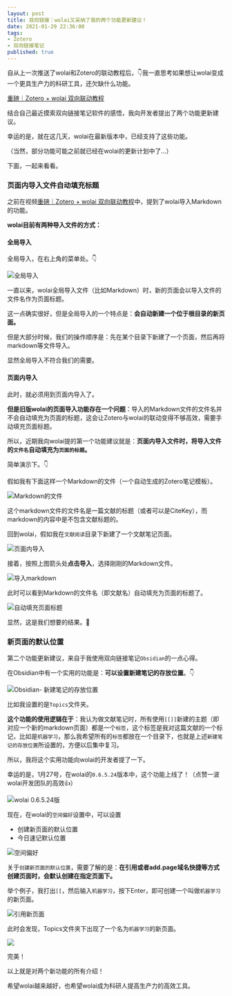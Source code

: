 ```yaml
---
layout: post
title: 双向链接｜wolai又采纳了我的两个功能更新建议！
date: 2021-01-29 22:36:00
tags: 
- Zotero
- 双向链接笔记
published: true
---
```




自从上一次推送了wolai和Zotero的联动教程后，👇我一直思考如果想让wolai变成一个更具生产力的科研工具，还欠缺什么功能。

[重磅｜Zotero + wolai 双向联动教程](https://mp.weixin.qq.com/s/H8KOp4XkHta8C_48pzjzDA)

结合自己最近摸索双向链接笔记软件的感悟，我向开发者提出了两个功能更新建议。

幸运的是，就在这几天，wolai在最新版本中，已经支持了这些功能。

（当然，部分功能可能之前就已经在wolai的更新计划中了...）

下面，一起来看看。

### 页面内导入文件自动填充标题

之前在视频[重磅｜Zotero + wolai 双向联动教程](https://mp.weixin.qq.com/s/H8KOp4XkHta8C_48pzjzDA)中，提到了wolai导入Markdown的功能。

**wolai目前有两种导入文件的方式：**

#### 全局导入

全局导入，在右上角的菜单处。👇

![全局导入](https://figurebed-iseex.oss-cn-hangzhou.aliyuncs.com/img/20210128214705.png)

一直以来，wolai全局导入文件（比如Markdown）时，新的页面会以导入文件的文件名作为页面标题。

这一点确实很好，但是全局导入的一个特点是：**会自动新建一个位于根目录的新页面。**

但是大部分时候，我们的操作顺序是：先在某个目录下新建了一个页面，然后再将markdown等文件导入。

显然全局导入不符合我们的需要。

#### 页面内导入

此时，就必须用到页面内导入了。

**但是旧版wolai的页面导入功能存在一个问题**：导入的Markdown文件的文件名并不会自动填充为页面的标题，这会让Zotero与wolai的联动变得不够高效，需要手动填充页面标题。

所以，近期我向wolai提的第一个功能建议就是：**页面内导入文件时，将导入文件的`文件名`自动填充为`页面的标题`。**

简单演示下。👇

假如我有下面这样一个Markdown的文件（一个自动生成的Zotero笔记模板）。

![Markdown的文件](https://figurebed-iseex.oss-cn-hangzhou.aliyuncs.com/img/20210128220111.png)

这个markdown文件的文件名是一篇文献的标题（或者可以是CiteKey），而markdown的内容中是不包含文献标题的。

回到wolai，假如我在`文献阅读`目录下新建了一个文献笔记页面。

![页面内导入](https://figurebed-iseex.oss-cn-hangzhou.aliyuncs.com/img/20210128220544.png)

接着，按照上图箭头处**点击导入**，选择刚刚的Markdown文件。

![导入markdown](https://figurebed-iseex.oss-cn-hangzhou.aliyuncs.com/img/20210128220635.png)

此时可以看到Markdown的文件名（即文献名）自动填充为页面的标题了。

![自动填充页面标题](https://figurebed-iseex.oss-cn-hangzhou.aliyuncs.com/img/20210128220734.png)

显然，这是我们想要的结果。🌝


### 新页面的默认位置

第二个功能更新建议，来自于我使用双向链接笔记`Obsidian`的一点心得。

在Obsidian中有一个实用的功能是：**可以设置新建笔记的存放位置**。👇

![Obsidian- 新建笔记的存放位置](https://figurebed-iseex.oss-cn-hangzhou.aliyuncs.com/img/20210128221256.png)

比如我设置的是`Topics`文件夹。

**这个功能的使用逻辑在于**：我认为做文献笔记时，所有使用`[[]]`新建的主题（即对应一个新的markdown页面）都是一个`标签`，这个标签是我对这篇文献的一个标记，比如是`机器学习`，那么我希望所有的`标签`都放在一个目录下，也就是上述`新建笔记的存放位置`所设置的，方便以后集中复习。

所以，我将这个实用功能向wolai的开发者提了一下。

幸运的是，1月27号，在wolai的`0.6.5.24`版本中，这个功能上线了！（点赞一波wolai开发团队的高效👍）

![wolai 0.6.5.24版](https://figurebed-iseex.oss-cn-hangzhou.aliyuncs.com/img/20210128222145.png)


现在，在wolai的`空间偏好`设置中，可以设置

- 创建新页面的默认位置
- 今日速记默认位置

![空间偏好](https://figurebed-iseex.oss-cn-hangzhou.aliyuncs.com/img/20210128222359.png)

关于`创建新页面的默认位置`，需要了解的是：**在引用或者add.page域名快捷等方式创建页面时，会默认创建在指定页面下。**


举个例子，我打出`[[`，然后输入`机器学习`，按下Enter，即可创建一个叫做`机器学习`的新页面。


![引用新页面](https://figurebed-iseex.oss-cn-hangzhou.aliyuncs.com/img/20210128223419.png)

此时会发现，Topics文件夹下出现了一个名为`机器学习`的新页面。

![](https://figurebed-iseex.oss-cn-hangzhou.aliyuncs.com/img/20210129094810.png)

完美！

以上就是对两个新功能的所有介绍！

希望wolai越来越好，也希望wolai成为科研人提高生产力的高效工具。